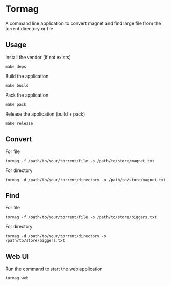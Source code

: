 # Tormag

A command line application to convert magnet and find large file from the torrent directory or file

## Usage

Install the vendor (if not exists)

    make deps

Build the application

    make build

Pack the application

    make pack

Release the application (build + pack)

    make release

## Convert

For file

    tormag -f /path/to/your/torrent/file -o /path/to/store/magnet.txt

For directory

    tormag -d /path/to/your/torrent/directory -o /path/to/store/magnet.txt

## Find

For file

    tormag -f /path/to/your/torrent/file -o /path/to/store/biggers.txt

For directory

    tormag -d /path/to/your/torrent/directory -o /path/to/store/biggers.txt

## Web UI

Run the command to start the web application

    tormag web

